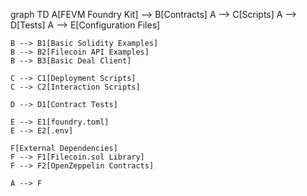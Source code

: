 graph TD
    A[FEVM Foundry Kit] --> B[Contracts]
    A --> C[Scripts]
    A --> D[Tests]
    A --> E[Configuration Files]

    B --> B1[Basic Solidity Examples]
    B --> B2[Filecoin API Examples]
    B --> B3[Basic Deal Client]
    
    C --> C1[Deployment Scripts]
    C --> C2[Interaction Scripts]
    
    D --> D1[Contract Tests]
    
    E --> E1[foundry.toml]
    E --> E2[.env]
    
    F[External Dependencies]
    F --> F1[Filecoin.sol Library]
    F --> F2[OpenZeppelin Contracts]
    
    A --> F
